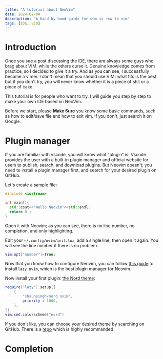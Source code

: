 ```yaml
---
title: "A tutorial about NeoVim"
date: 2024-02-04
description: "A hand by hand guide for who is new to vim"
tags: [IDE, vim]
---
```


# Introduction
Once you see a post discussing the IDE, there are always some guys who brag about VIM,  while the others curse it.
Genuine knowledge comes from practice, so I decided to give it a try.
And as you can see, I successfully became a vimer. 
I don't mean that you should use VIM; what fits is the best, but if you don't try, you will never know whether it is a piece of shit or a piece of cake.

This tutorial is for people who want to try. I will guide you step by step to make your own IDE based on NeoVim.

Before we start, please **Make Sure** you know some basic commands, such as how to edit/save file and how to exit vim. If you don't, just search it on Google.

# Plugin manager 

If you are familiar with vscode, you will know what "plugin" is. Vscode provides the user with a built-in plugin manager and official website for users to 
publish, search, and download plugins. But Neovim doesn't; you need to install a plugin manager first, and search for your desired plugin on GitHub. 

Let's create a sample file: 

```cpp
#include <iostream> 

int main(){
  std::cout<<"Hello Neovim"<<std::endl;
  return 0 ;
}

```
Open it with Neovim; as you can see, there is no line number, no completion, and only highlighting.

Edit your `~/.config/nvim/init.lua`, add a single line, then open it again. You will see the line number if there is no problem. 

```lua
vim.opt["number"]=true;
```

Now that you know how to configure Neovim, you can follow [this guide](https://github.com/folke/lazy.nvim) to install `lazy.nvim`, which is the best plugin manager for Neovim.

Now install your first plugin: [the Nord theme](https://github.com/shaunsingh/nord.nvim): 

```lua 
require("lazy").setup({
	{
		"shaunsingh/nord.nvim",
		priority = 1000,
	},
})
vim.cmd.colorscheme("nord")
```

If you don't like, you can choose your desired theme by searching on GitHub. There is a [repo](https://github.com/rockerBOO/awesome-neovim) which is highly recommanded


# Completion




